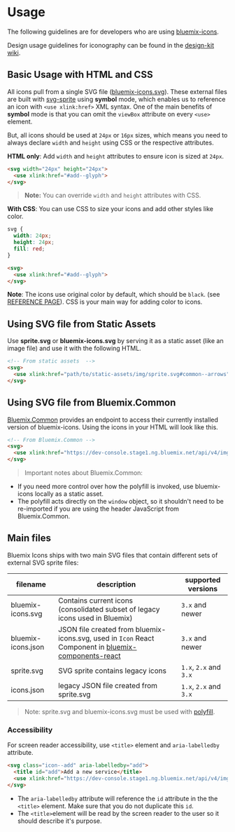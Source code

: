 # Usage

The following guidelines are for developers who are using [bluemix-icons](https://github.ibm.com/Bluemix/bluemix-icons).

Design usage guidelines for iconography can be found in the [design-kit wiki](https://github.ibm.com/Bluemix/design-kit/wiki/Iconography---Usage).

## Basic Usage with HTML and CSS

All icons pull from a single SVG file ([bluemix-icons.svg]()).
These external files are built with [svg-sprite]() using **symbol** mode, which enables us to reference an icon with `<use xlink:href>` XML syntax. One of the main benefits of **symbol** mode is that you can omit the `viewBox` attribute on every `<use>` element.

But, all icons should be used at `24px` or `16px` sizes, which means you need to always declare `width` and `height` using CSS or the respective attributes.

**HTML only**: Add `width` and `height` attributes to ensure icon is sized at `24px`.

```html
<svg width="24px" height="24px">
  <use xlink:href="#add--glyph">
</svg>
```
> **Note:** You can override `width` and `height` attributes with CSS.

**With CSS**: You can use CSS to size your icons and add other styles like color.
```css
svg {
  width: 24px;
  height: 24px;
  fill: red;
}
```
```html
<svg>
  <use xlink:href="#add--glyph">
</svg>
```

**Note**: The icons use original color by default, which should be `black`. (see [REFERENCE PAGE](https://pages.github.ibm.com/Bluemix/bluemix-icons/)). CSS is your main way for adding color to icons.

## Using SVG file from Static Assets

Use **sprite.svg** or **bluemix-icons.svg** by serving it as a static asset (like an image file) and use it with the following HTML. 

```html
<!-- From static assets  -->
<svg>
  <use xlink:href="path/to/static-assets/img/sprite.svg#common--arrows"></use>
</svg>
```

## Using SVG file from Bluemix.Common

[Bluemix.Common](https://github.ibm.com/Bluemix/Bluemix.Common) provides an endpoint to access their currently installed version of bluemix-icons. Using the icons in your HTML will look like this.

```html
<!-- From Bluemix.Common -->
<svg>
  <use xlink:href="https://dev-console.stage1.ng.bluemix.net/api/v4/img/sprite.svg#common--arrows"></use>
</svg>
```

> Important notes about Bluemix.Common:
- If you need more control over how the polyfill is invoked, use bluemix-icons locally as a static asset.
- The polyfill acts directly on the `window` object, so it shouldn't need to be re-imported if you are using the header JavaScript from Bluemix.Common.

## Main files

Bluemix Icons ships with two main SVG files that contain different sets of external SVG sprite files:

| filename | description | supported versions|
|-----|--------|---------------|
|bluemix-icons.svg| Contains current icons (consolidated subset of legacy icons used in Bluemix) | `3.x` and newer|
|bluemix-icons.json| JSON file created from bluemix-icons.svg, used in `Icon` React Component in [bluemix-components-react](https://github.ibm.com/Bluemix/bluemix-components-react) | `3.x` and newer|
|sprite.svg| SVG sprite contains legacy icons | `1.x`, `2.x` and `3.x`|
|icons.json| legacy JSON file created from sprite.svg | `1.x`, `2.x` and `3.x`|

> Note: sprite.svg and bluemix-icons.svg must be used with [polyfill]().


### Accessibility

For screen reader accessibility, use `<title>` element and `aria-labelledby` attribute.

```html
<svg class="icon--add" aria-labelledby="add">
  <title id="add">Add a new service</title>
  <use xlink:href="https://dev-console.stage1.ng.bluemix.net/api/v4/img/sprite.svg#common--add"></use>
</svg>
```
* The `aria-labelledby` attribute will reference the `id` attribute in the the `<title>` element.
Make sure that you do not duplicate this `id`.
* The `<title>`element will be read by the screen reader to the user so it should describe it's purpose.
